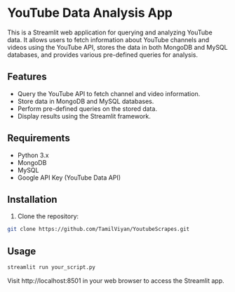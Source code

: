 # YouTube Data Analysis App

This is a Streamlit web application for querying and analyzing YouTube data. It allows users to fetch information about YouTube channels and videos using the YouTube API, stores the data in both MongoDB and MySQL databases, and provides various pre-defined queries for analysis.

## Features

- Query the YouTube API to fetch channel and video information.
- Store data in MongoDB and MySQL databases.
- Perform pre-defined queries on the stored data.
- Display results using the Streamlit framework.

## Requirements

- Python 3.x
- MongoDB
- MySQL
- Google API Key (YouTube Data API)

## Installation

1. Clone the repository:

```bash
git clone https://github.com/TamilViyan/YoutubeScrapes.git
```

## Usage

```bash
streamlit run your_script.py
```
Visit http://localhost:8501 in your web browser to access the Streamlit app.
